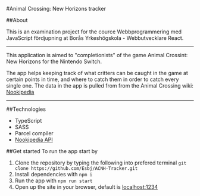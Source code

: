 #Animal Crossing: New Horizons tracker

##About

This is an examination project for the cource Webbprogrammering med JavaScript fördjupning at Borås Yrkeshögskola - Webbutvecklare React. 

---
This application is aimed to "completionists" of the game Animal Crossint: New Horizons for the Nintendo Switch. 

The app helps keeping track of what critters can be caught in the game at certain points in time, and where to catch them in order to catch every single one. 
The data in the app is pulled from from the Animal Crossing wiki: [Nookipedia](https://nookipedia.com/wiki/Main_Page)

----
##Technologies
* TypeScript
* SASS
* Parcel compiler
* [Nookipedia API](https://api.nookipedia.com/)

##Get started
To run the app start by
1. Clone the repository by typing the following into prefered terminal
`git clone https://github.com/Esbj/ACNH-Tracker.git`
2. Install dependencies with `npm i`
3. Run the app with `npm run start`
4. Open up the site in your browser, default is [localhost:1234](localhost:1234/)